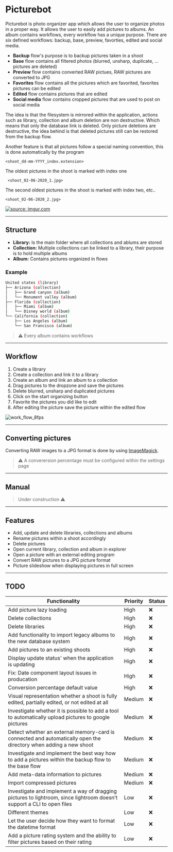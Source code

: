 # Picturebot
Picturebot is photo organizer app which allows the user to organize photos in a proper way. It allows the user to easily add pictures to albums. 
An album contains workflows, every workflow has a unique purpose. There are six defined workflows: backup, base, preview, favorties, edited and social media.

* **Backup** flow's purpose is to backup pictures taken in a shoot
* **Base** flow contains all filtered photos (blurred, unsharp, duplicate, … pictures are deleted)
* **Preview** flow contains converted RAW pictues, RAW pictures are converted to JPG
* **Favorites** flow contains all the pictures which are favorited, favorites pictures can be edited
* **Edited** flow contains pictures that are edited
* **Social media** flow contains cropped pictures that are used to post on social media

The idea is that the filesystem is mirrored within the application, actions such as library, collection and album deletion are non destructive. Which means that only the database link is deleted. Only picture deletions are destructive, the idea behind is that deleted pictures still can be restored from the backup flow.

Another feature is that all pictures follow a special naming convention, this is done automatically by the program

    <shoot_dd-mm-YYYY_index.extension>

The oldest pictures in the shoot is marked with index one

     <shoot_02-06-2020_1.jpg>
The second oldest pictures in the shoot is marked with index two, etc..

    <shoot_02-06-2020_2.jpg>

<a href="https://imgur.com/a/Ug8Tllf"><img src="https://i.imgur.com/Ug8Tllf.png" title="source: imgur.com" /></a>

----
## Structure
* **Library:** Is the main folder where all collections and ablums are stored
* **Collection:** Multiple collections can be linked to a library, their purpose is to hold multiple albums
* **Album:** Contains pictures organized in flows

### Example
```bash
United states (library)
├── Arizona (collection)
│   ├── Grand canyon (album)
│   └── Monument valley (album)
├── Florida (collection)
│   ├── Miami (album)
│   └── Disney world (album)
└── California (collection)
    ├── Los Angeles (album)
    └── San Francisco (album)
```

> :warning: Every album contains workflows

----
## Workflow

1. Create a library 
2. Create a collection and link it to a library
3. Create an album and link an album to a collection
4. Drag pictures to the dropzone and save the pictures
5. Delete blurred, unsharp and duplicated pictures
6. Click on the start organizing button
7. Favorite the pictures you did like to edit
8. After editing the picture save the picture within the edited flow

![work_flow_8fps](https://user-images.githubusercontent.com/22329280/105846464-82647e80-5fdc-11eb-8dcb-96a40177a7a4.gif)

----
## Converting pictures

Converting RAW images to a JPG format is done by using [ImageMagick](https://imagemagick.org/script/download.php).

> :warning: A converersion percentage must be configured within the settings page

----
## Manual

> Under construction :warning:

----
## Features

* Add, update and delete libraries, collections and albums
* Rename pictures within a shoot accordingly
* Delete pictures
* Open current library, collection and album in explorer
* Open a picture with an external editing program
* Convert RAW pictures to a JPG picture format
* Picture slideshow when displaying pictures in full screen

----
## TODO

| Functionality	| Priority	| Status	|
| ------- | ----------------------------- | --------------- |
| Add picture lazy loading                                                                                                  | High    | :x: |
| Delete collections                                                                                                        | High    | :x: |
| Delete libraries                                                                                                          | High    | :x: |
| Add functionality to import legacy albums to the new database system                                                      | High    | :x: |
| Add pictures to an existing shoots                                                                                        | High    | :x: |
| Display update status' when the application is updating                                                                   | High	  | :x: |
| Fix: Date component layout issues in producation                                                                          | High	  | :x: |
| Conversion percentage default value                                                                                       | High	  | :x: |
| Visual representation whether a shoot is fully edited, partially edited, or not edited at all                             | Medium	| :x: |
| Investigate whether it is possible to add a tool to automatically upload pictures to google pictures                      | Medium	| :x: |
| Detect whether an external memory-card is connected and automatically open the directory when adding a new shoot          | Medium  | :x: |
| Investigate and implement the best way how to add a pictures within the backup flow to the base flow                      | Medium	| :x: |
| Add meta-data information to pictures                                                                                     | Medium	| :x: |
| Import compressed pictures                                                                                                | Medium	| :x: |
| Investigate and implement a way of dragging pictures to lightroom, since lightroom doesn’t support a CLI to open files    | Low     | :x: |
| Different themes                                                                                                          | Low     | :x: |
| Let the user decide how they want to format the datetime format                                                           | Low     | :x: |
| Add a picture rating system and the ability to filter pictures based on their rating                                      | Low  | :x: |
